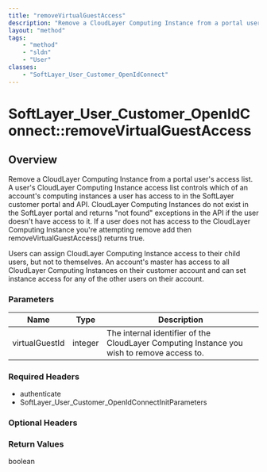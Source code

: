 ```yaml
---
title: "removeVirtualGuestAccess"
description: "Remove a CloudLayer Computing Instance from a portal user's access list. A user's CloudLayer Computing Instance access l... "
layout: "method"
tags:
    - "method"
    - "sldn"
    - "User"
classes:
    - "SoftLayer_User_Customer_OpenIdConnect"
---
```

# SoftLayer_User_Customer_OpenIdConnect::removeVirtualGuestAccess
## Overview 
Remove a CloudLayer Computing Instance from a portal user's access list. A user's CloudLayer Computing Instance access list controls which of an account's computing instances a user has access to in the SoftLayer customer portal and API. CloudLayer Computing Instances do not exist in the SoftLayer portal and returns "not found" exceptions in the API if the user doesn't have access to it. If a user does not has access to the CloudLayer Computing Instance you're attempting remove add then removeVirtualGuestAccess() returns true. 

Users can assign CloudLayer Computing Instance access to their child users, but not to themselves. An account's master has access to all CloudLayer Computing Instances on their customer account and can set instance access for any of the other users on their account. 

### Parameters 
|Name | Type | Description |
| --- | --- | --- |
|virtualGuestId| integer| The internal identifier of the CloudLayer Computing Instance you wish to remove access to.|


### Required Headers
* authenticate
* SoftLayer_User_Customer_OpenIdConnectInitParameters

### Optional Headers

### Return Values
boolean
